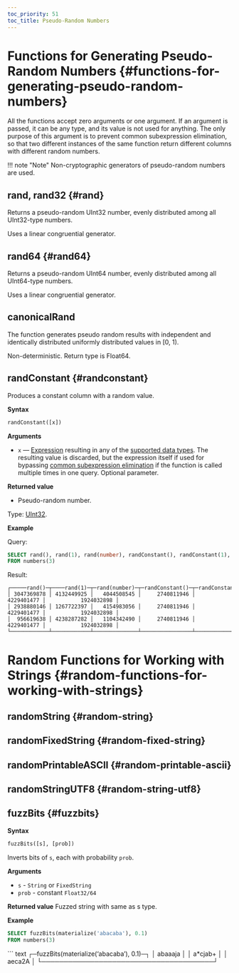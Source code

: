 ```yaml
---
toc_priority: 51
toc_title: Pseudo-Random Numbers
---
```


# Functions for Generating Pseudo-Random Numbers {#functions-for-generating-pseudo-random-numbers}

All the functions accept zero arguments or one argument. If an argument is passed, it can be any type, and its value is not used for anything. The only purpose of this argument is to prevent common subexpression elimination, so that two different instances of the same function return different columns with different random numbers.

!!! note "Note"
    Non-cryptographic generators of pseudo-random numbers are used.

## rand, rand32 {#rand}

Returns a pseudo-random UInt32 number, evenly distributed among all UInt32-type numbers.

Uses a linear congruential generator.

## rand64 {#rand64}

Returns a pseudo-random UInt64 number, evenly distributed among all UInt64-type numbers.

Uses a linear congruential generator.

## canonicalRand
The function generates pseudo random results with independent and identically distributed uniformly distributed values in [0, 1).

Non-deterministic. Return type is Float64.

## randConstant {#randconstant}

Produces a constant column with a random value.

**Syntax**

``` sql
randConstant([x])
```

**Arguments**

-   `x` — [Expression](../../sql-reference/syntax.md#syntax-expressions) resulting in any of the [supported data types](../../sql-reference/data-types/index.md#data_types). The resulting value is discarded, but the expression itself if used for bypassing [common subexpression elimination](../../sql-reference/functions/index.md#common-subexpression-elimination) if the function is called multiple times in one query. Optional parameter.

**Returned value**

-   Pseudo-random number.

Type: [UInt32](../../sql-reference/data-types/int-uint.md).

**Example**

Query:

``` sql
SELECT rand(), rand(1), rand(number), randConstant(), randConstant(1), randConstant(number)
FROM numbers(3)
```

Result:

``` text
┌─────rand()─┬────rand(1)─┬─rand(number)─┬─randConstant()─┬─randConstant(1)─┬─randConstant(number)─┐
│ 3047369878 │ 4132449925 │   4044508545 │     2740811946 │      4229401477 │           1924032898 │
│ 2938880146 │ 1267722397 │   4154983056 │     2740811946 │      4229401477 │           1924032898 │
│  956619638 │ 4238287282 │   1104342490 │     2740811946 │      4229401477 │           1924032898 │
└────────────┴────────────┴──────────────┴────────────────┴─────────────────┴──────────────────────┘
```

# Random Functions for Working with Strings {#random-functions-for-working-with-strings}

## randomString {#random-string}

## randomFixedString {#random-fixed-string}

## randomPrintableASCII {#random-printable-ascii}

## randomStringUTF8 {#random-string-utf8}

## fuzzBits {#fuzzbits}

**Syntax**

``` sql
fuzzBits([s], [prob])
```

Inverts bits of `s`, each with probability `prob`.

**Arguments**
- `s` - `String` or `FixedString`
- `prob` - constant `Float32/64`

**Returned value**
Fuzzed string with same as s type.

**Example**

``` sql
SELECT fuzzBits(materialize('abacaba'), 0.1)
FROM numbers(3)
```

\`\`\` text
┌─fuzzBits(materialize(‘abacaba’), 0.1)─┐
│ abaaaja │
│ a\*cjab+ │
│ aeca2A │
└───────────────────────────────────────┘

